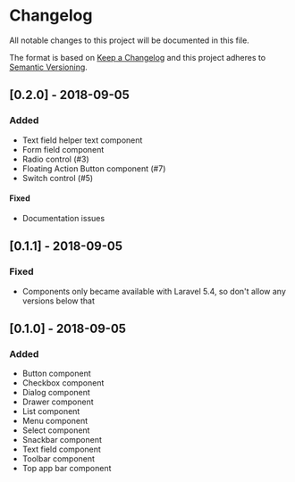 # Changelog
All notable changes to this project will be documented in this file.

The format is based on [Keep a Changelog](http://keepachangelog.com/en/1.0.0/)
and this project adheres to [Semantic Versioning](http://semver.org/spec/v2.0.0.html).

## [0.2.0] - 2018-09-05
### Added
- Text field helper text component
- Form field component
- Radio control (#3)
- Floating Action Button component (#7)
- Switch control (#5)
#### Fixed
- Documentation issues

## [0.1.1] - 2018-09-05
### Fixed
- Components only became available with Laravel 5.4, so don't allow any versions below that

## [0.1.0] - 2018-09-05
### Added
- Button component
- Checkbox component
- Dialog component
- Drawer component
- List component
- Menu component
- Select component
- Snackbar component
- Text field component
- Toolbar component
- Top app bar component
